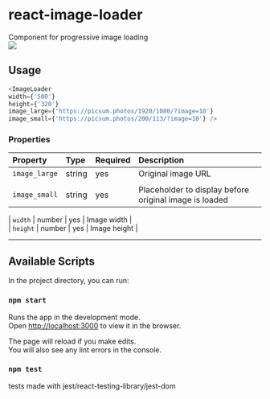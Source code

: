 # react-image-loader
Component for progressive image loading
<br>
![](video_libonlinevideocutterc.gif)

## Usage
```javascript
<ImageLoader 
width={'500'} 
height={'320'}  
image_large={'https://picsum.photos/1920/1080/?image=10'} 
image_small={'https://picsum.photos/200/113/?image=10'} /> 

```

### Properties

| Property   | Type      | Required | Description                                                                                                                                                                                                                              |
| :--------- | :-------- | :------- | :--------------------------------------------------------------------------------------------------------------------------------------------------------------------------------------------------------------------------------------- |
| `image_large`      | string    | yes      | Original image URL        
|                                                                                                                                                                                                         |
| `image_small`      | string    | yes      | Placeholder to display before original image is loaded      |                                                                                                                                                                                      

| `width`    | number    | yes      | Image width |                                                                                                                                                                                                                              
| `height`   | number    | yes      | Image height |                                                                                                                                                                                                                            


---

## Available Scripts

In the project directory, you can run:

### `npm start`

Runs the app in the development mode.<br>
Open [http://localhost:3000](http://localhost:3000) to view it in the browser.

The page will reload if you make edits.<br>
You will also see any lint errors in the console.

### `npm test`
tests made with jest/react-testing-library/jest-dom

